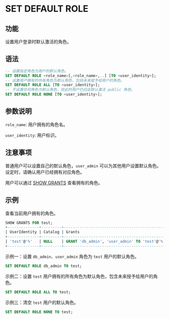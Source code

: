 # SET DEFAULT ROLE

## 功能

设置用户登录时默认激活的角色。

## 语法

```SQL
-- 设置指定角色为用户的默认角色。
SET DEFAULT ROLE <role_name>[,<role_name>,..] [TO <user_identity>];
-- 设置用户拥有的所有角色为默认角色，包括未来赋予给用户的角色。
SET DEFAULT ROLE ALL [TO <user_identity>];
-- 不设置任何角色为默认角色，但此时用户仍旧会默认激活 public 角色。
SET DEFAULT ROLE NONE [TO <user_identity>]; 
```

## 参数说明

`role_name`: 用户拥有的角色名。

`user_identity`: 用户标识。

## 注意事项

普通用户可以设置自己的默认角色，`user_admin` 可以为其他用户设置默认角色。设定时，请确认用户已经拥有对应角色。

用户可以通过 [SHOW GRANTS](SHOW%20GRANTS.md) 查看拥有的角色。

## 示例

查看当前用户拥有的角色。

```SQL
SHOW GRANTS FOR test;
+--------------+---------+----------------------------------------------+
| UserIdentity | Catalog | Grants                                       |
+--------------+---------+----------------------------------------------+
| 'test'@'%'   | NULL    | GRANT 'db_admin', 'user_admin' TO 'test'@'%' |
+--------------+---------+----------------------------------------------+
```

示例一：设置 `db_admin`、`user_admin` 角色为 `test` 用户的默认角色。

```SQL
SET DEFAULT ROLE db_admin TO test;
```

示例二：设置 `test` 用户拥有的所有角色为默认角色，包含未来授予给用户的角色。

```SQL
SET DEFAULT ROLE ALL TO test;
```

示例三：清空 `test` 用户的默认角色。

```SQL
SET DEFAULT ROLE NONE TO test;
```
